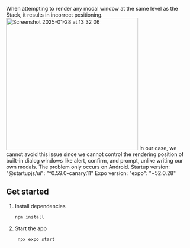 When attempting to render any modal window at the same level as the Stack, it results in incorrect positioning.
<img width="356" alt="Screenshot 2025-01-28 at 13 32 06" src="https://github.com/user-attachments/assets/a42af1d6-0ffa-49f5-b1ea-3faf4fb58edc" />
In our case, we cannot avoid this issue since we cannot control the rendering position of built-in dialog windows like alert, confirm, and prompt, unlike writing our own modals.
The problem only occurs on Android.
Startup version: "@startupjs/ui": "^0.59.0-canary.11"
Expo version: "expo": "~52.0.28"

## Get started

1. Install dependencies
   ```bash
   npm install
   ```

2. Start the app
   ```bash
    npx expo start
   ```

